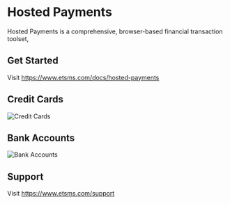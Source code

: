 # Hosted Payments
Hosted Payments is a comprehensive, browser-based financial transaction toolset,

## Get Started
Visit https://www.etsms.com/docs/hosted-payments

## Credit Cards
![Credit Cards](https://camo.githubusercontent.com/17eb87d57b135fcb669da3fc17c706dece83e3e4/687474703a2f2f696d322e657a6769662e636f6d2f746d702f657a6769662d323638343636353835342e676966)

## Bank Accounts
![Bank Accounts](https://camo.githubusercontent.com/d64451bc76e02c6b38b9d6cf27d97789ed7151b0/687474703a2f2f696d322e657a6769662e636f6d2f746d702f657a6769662d313630373331393631302e676966)

## Support
Visit https://www.etsms.com/support
